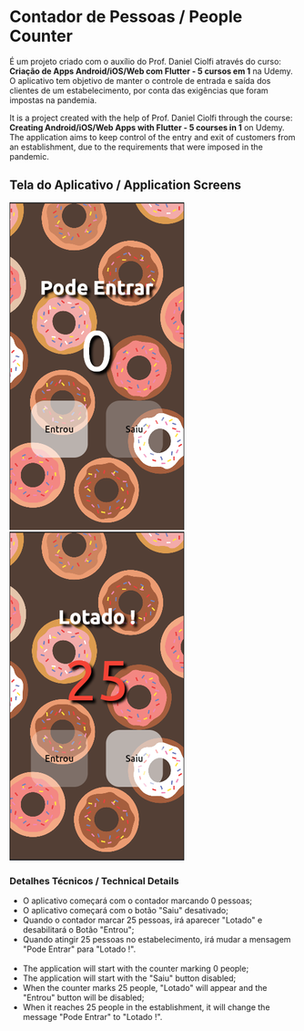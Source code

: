 # Contador de Pessoas / People Counter

É um projeto criado com o auxílio do Prof. Daniel Ciolfi através do curso: **Criação de Apps Android/iOS/Web com Flutter - 5 cursos em 1** na Udemy.
O aplicativo tem objetivo de manter o controle de entrada e saída dos clientes de um estabelecimento, por conta das exigências que foram impostas na pandemia.

It is a project created with the help of Prof. Daniel Ciolfi through the course: **Creating Android/iOS/Web Apps with Flutter - 5 courses in 1** on Udemy.
The application aims to keep control of the entry and exit of customers from an establishment, due to the requirements that were imposed in the pandemic.

## Tela do Aplicativo / Application Screens
![Imagens do Projeto](./assets/images/project/screen_example1.png)
![Imagens do Projeto](./assets/images/project/screen_example2.png)

### Detalhes Técnicos / Technical Details

* O aplicativo começará com o contador marcando 0 pessoas;
* O aplicativo começará com o botão "Saiu" desativado;
* Quando o contador marcar 25 pessoas, irá aparecer "Lotado" e desabilitará o Botão "Entrou";
* Quando atingir 25 pessoas no estabelecimento, irá mudar a mensagem "Pode Entrar" para "Lotado !".
<br><br>
* The application will start with the counter marking 0 people;
* The application will start with the "Saiu" button disabled;
* When the counter marks 25 people, "Lotado" will appear and the "Entrou" button will be disabled;
* When it reaches 25 people in the establishment, it will change the message "Pode Entrar" to "Lotado !".
